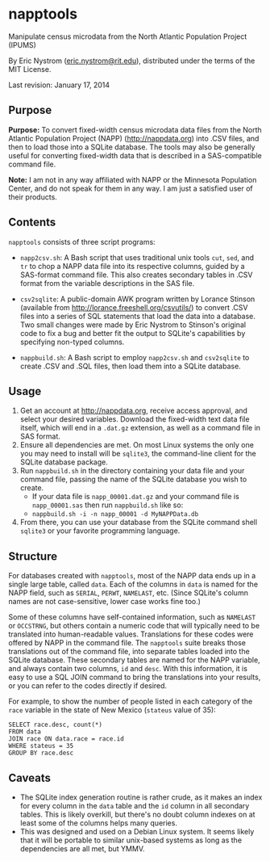 # napptools

Manipulate census microdata from the North Atlantic Population Project (IPUMS)

By Eric Nystrom (eric.nystrom@rit.edu), distributed under the terms of
the MIT License.

Last revision: January 17, 2014

## Purpose

**Purpose:** To convert fixed-width census microdata data files from
  the North Atlantic Population Project (NAPP) (http://nappdata.org) into
  .CSV files, and then to load those into a SQLite database. The tools
  may also be generally useful for converting fixed-width data that is
  described in a SAS-compatible command file.

**Note:** I am not in any way affiliated with NAPP or the Minnesota
  Population Center, and do not speak for them in any way. I am just a
  satisfied user of their products.

## Contents

`napptools` consists of three script programs:

- `napp2csv.sh`: A Bash script that uses traditional unix tools `cut`,
  `sed`, and `tr` to chop a NAPP data file into its respective
  columns, guided by a SAS-format command file. This also creates
  secondary tables in .CSV format from the variable descriptions in
  the SAS file.

- `csv2sqlite`: A public-domain AWK program written by Lorance Stinson
  (available from http://lorance.freeshell.org/csvutils/) to convert
  .CSV files into a series of SQL statements that load the data into a
  database. Two small changes were made by Eric Nystrom to Stinson's
  original code to fix a bug and better fit the output to SQLite's
  capabilities by specifying non-typed columns.

- `nappbuild.sh`: A Bash script to employ `napp2csv.sh` and
  `csv2sqlite` to create .CSV and .SQL files, then load them into a
  SQLite database. 

## Usage

1. Get an account at http://nappdata.org, receive access approval, and
   select your desired variables.  Download the fixed-width text data file
   itself, which will end in a `.dat.gz` extension, as well as a
   command file in SAS format.
2. Ensure all dependencies are met. On most Linux systems the only one
   you may need to install will be `sqlite3`, the command-line client
   for the SQLite database package.
3. Run `nappbuild.sh` in the directory containing your data file and
   your command file, passing the name of the SQLite database you wish
   to create.
   - If your data file is `napp_00001.dat.gz` and your command file is
     `napp_00001.sas` then run `nappbuild.sh` like so:
   - `nappbuild.sh -i -n napp_00001 -d MyNAPPData.db`
4. From there, you can use your database from the SQLite command shell
   `sqlite3` or your favorite programming language.

## Structure

For databases created with `napptools`, most of the NAPP data ends up
in a single large table, called `data`.  Each of the columns in `data`
is named for the NAPP field, such as `SERIAL`, `PERWT`, `NAMELAST`,
etc.  (Since SQLite's column names are not case-sensitive, lower case
works fine too.)

Some of these columns have self-contained information, such as
`NAMELAST` or `OCCSTRNG`, but others contain a numeric code that will
typically need to be translated into human-readable
values. Translations for these codes were offered by NAPP in the
command file.  The `napptools` suite breaks those translations out of
the command file, into separate tables loaded into the SQLite
database.  These secondary tables are named for the NAPP variable, and
always contain two columns, `id` and `desc`.  With this information,
it is easy to use a SQL JOIN command to bring the translations into
your results, or you can refer to the codes directly if desired.

For example, to show the number of people listed in each category of
the `race` variable in the state of New Mexico (`stateus` value of
35):

	SELECT race.desc, count(*)
	FROM data
	JOIN race ON data.race = race.id
	WHERE stateus = 35
	GROUP BY race.desc

## Caveats

- The SQLite index generation routine is rather crude, as it makes an
  index for every column in the `data` table and the `id` column in
  all secondary tables.  This is likely overkill, but there's no doubt
  column indexes on at least some of the columns helps many queries.
- This was designed and used on a Debian Linux system. It seems likely
  that it will be portable to similar unix-based systems as long as
  the dependencies are all met, but YMMV.
